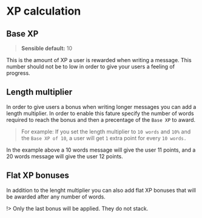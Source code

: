 # XP calculation

## Base XP
> **Sensible default:** 10

This is the amount of XP a user is rewarded when writing a message.
This number should not be to low in order to give your users a feeling of progress.

## Length multiplier

In order to give users a bonus when writing longer messages you can add a length
multiplier.
In order to enable this fature specify the number of words required
to reach the bonus and then a precentage of the `Base XP` to award.

> For example: If you set the length multiplier to `10 words` and `10%` and the
`Base XP of 10`, a user will get `1` extra point for every `10 words.`

In the example above a 10 words message will give the user 11 points, and a 20 words message will give
the user 12 points.

## Flat XP bonuses

In addition to the lenght multiplier you can also add flat XP bonuses that will
be awarded after any number of words.

!> Only the last bonus will be applied. They do not stack.
